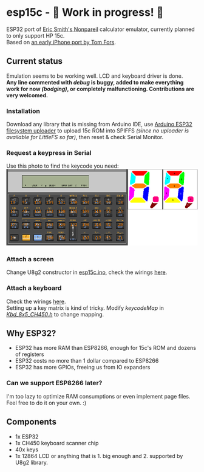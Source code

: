 # esp15c - 🚧 Work in progress! 🚧
 ESP32 port of [Eric Smith's Nonpareil](https://nonpareil.brouhaha.com/) calculator emulator, currently planned to only support HP 15c.  
 Based on [an early iPhone port by Tom Fors](https://code.google.com/archive/p/hpcalc-iphone/).

## Current status
Emulation seems to be working well. LCD and keyboard driver is done.  
**Any line commented with *debug* is buggy, added to make everything work for now *(bodging)*, or completely malfunctioning. Contributions are very welcomed.**

### Installation
Download any library that is missing from Arduino IDE, use [Arduino ESP32 filesystem uploader](https://github.com/me-no-dev/arduino-esp32fs-plugin) to upload 15c ROM into SPIFFS *(since no uploader is available for LittleFS so far)*, then reset & check Serial Monitor.

### Request a keypress in Serial
Use this photo to find the keycode you need:  
![a shot of 15c keyboard with keycodes drawn onto it](markdownAssets/keycodes.png)

### Attach a screen
Change U8g2 constructor in [esp15c.ino](../esp15c.ino), check the wirings [here](PinDefs.md).

### Attach a keyboard
Check the wirings [here](PinDefs.md).  
Setting up a key matrix is kind of tricky. Modify *keycodeMap* in *[Kbd_8x5_CH450.h](../Kbd_8x5_CH450.h)* to change mapping.

## Why ESP32?
- ESP32 has more RAM than ESP8266, enough for 15c's ROM and dozens of registers
- ESP32 costs no more than 1 dollar compared to ESP8266
- ESP32 has more GPIOs, freeing us from IO expanders

### Can we support ESP8266 later?
I'm too lazy to optimize RAM consumptions or even implement page files. Feel free to do it on your own. :)

## Components
- 1x ESP32
- 1x CH450 keyboard scanner chip
- 40x keys
- 1x 12864 LCD or anything that is 1. big enough and 2. supported by U8g2 library.
